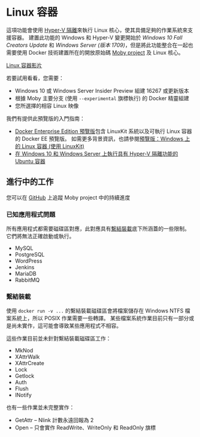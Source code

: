 # <a name="linux-containers"></a>Linux 容器

這項功能會使用 [Hyper-V 隔離](../manage-containers/hyperv-container.md)來執行 Linux 核心，使其具備足夠的作業系統來支援容器。 建置此功能的 Windows 和 Hyper-V 變更開始於 _Windows 10 Fall Creators Update_ 和 _Windows Server (版本 1709)_，但是將此功能整合在一起也需要使用 Docker 技術建置所在的開放原始碼 [Moby project](https://www.github.com/moby/moby) 及 Linux 核心。 

[Linux 容器影片](https://sec.ch9.ms/ch9/1e5a/08ff93f2-987e-4f8d-8036-2570dcac1e5a/LinuxContainer.mp4)

若要試用看看，您需要：

- Windows 10 或 Windows Server Insider Preview 組建 16267 或更新版本
- 根據 Moby 主要分支 (使用 `--experimental` 旗標執行) 的 Docker 精靈組建
- 您所選擇的相容 Linux 映像

我們有提供此預覽版的入門指南：

- [Docker Enterprise Edition 預覽版](https://blog.docker.com/2017/09/docker-windows-server-1709/)包含 LinuxKit 系統以及可執行 Linux 容器的 Docker EE 預覽版。 如需更多背景資訊，也請參閱[預覽版：Windows 上的 Linux 容器 (使用 LinuxKit)](https://go.microsoft.com/fwlink/?linkid=857061)
- [在 Windows 10 和 Windows Server 上執行具有 Hyper-V 隔離功能的 Ubuntu 容器](https://go.microsoft.com/fwlink/?linkid=857067)


## <a name="work-in-progress"></a>進行中的工作

您可以在 [GitHub](https://github.com/moby/moby/issues/33850) 上追蹤 Moby project 中的持續進度


### <a name="known-app-issues"></a>已知應用程式問題

所有應用程式都需要磁碟區對應，此對應具有[繫結裝載](#Bind-mounts)底下所涵蓋的一些限制。 它們將無法正確啟動或執行。

- MySQL
- PostgreSQL
- WordPress
- Jenkins
- MariaDB
- RabbitMQ


### <a name="bind-mounts"></a>繫結裝載

使用 `docker run -v ...` 的繫結裝載磁碟區會將檔案儲存在 Windows NTFS 檔案系統上，所以 POSIX 作業需要一些轉譯。 某些檔案系統作業目前只有一部分或是尚未實作，這可能會導致某些應用程式不相容。

這些作業目前並未針對繫結裝載磁碟區工作：

- MkNod
- XAttrWalk
- XAttrCreate
- Lock
- Getlock
- Auth
- Flush
- INotify

也有一些作業並未完整實作：

- GetAttr – Nlink 計數永遠回報為 2
- Open – 只會實作 ReadWrite、WriteOnly 和 ReadOnly 旗標
